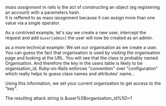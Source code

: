 _mass assignment_ in rails is the act of constructing an object (eg registering an account) with a parameters hash.  
It is reffered to as mass iassgnment because it can assign more than one value via a single operator.

As a contrived example, let's say we create a new user, intercept the request and add `&user[admin]` the user will now be created as an admin.


as a more technical example:
We set our organisation as we create a user.
You can guess the fact that organisation is used by visiting the organisation page and looking at the URL. You will see that the class is probably named Organisation. And therefore the key in the users table is likely to be organisation_id.
Ruby-on-Rails enforces "convention" over "configuration" which really helps to guess class names and attributes' name...

Using this information, we set your current organisation to get access to the "key".

The resulting attack string is &user%5Borganisation_id%5D=1
